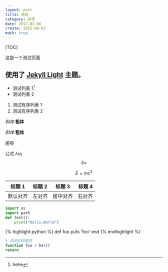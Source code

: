 ```yaml
---
layout: post
title: 测试
category: 杂项
date: 2017-02-08
create: 2015-08-03
math: true
---
```


[TOC]

这是一个测试页面

## 使用了 [Jekyll Light](https://github.com/pexcn/Jekyll-Light) 主题。

* 测试列表 1[^1]
* 测试列表 2

1. 测试有序列表 1
2. 测试有序列表 2

*斜体*  **粗体**

_斜体_  __粗体__

~~还有~~

公式 $\lambda a_1$
$$\delta \times$$

$$E = mc^2$$

|标题 1|标题 2|标题 3|标题 4|
|---|:---|:---:|---:|
|默认对齐|左对齐|居中对齐|右对齐|

```python
import os
import path
def test():
    print("Hello,World")
```

<!-- more -->

{% highlight python %}
def foo
  puts 'foo'
end
{% endhighlight %}

```matlab
% 测试代码高亮
function foo = bar()
return
```

[^1]: hehe
